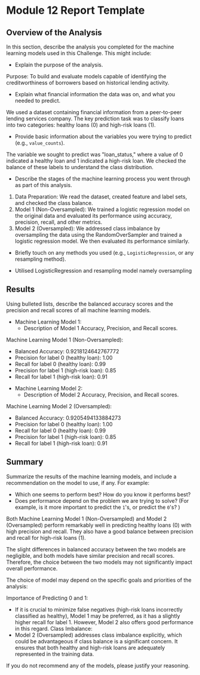 # Module 12 Report Template

## Overview of the Analysis

In this section, describe the analysis you completed for the machine learning models used in this Challenge. This might include:

* Explain the purpose of the analysis.

Purpose: To build and evaluate models capable of identifying the creditworthiness of borrowers based on historical lending activity.


* Explain what financial information the data was on, and what you needed to predict.

We used a dataset containing financial information from a peer-to-peer lending services company. The key prediction task was to classify loans into two categories: healthy loans (0) and high-risk loans (1).

* Provide basic information about the variables you were trying to predict (e.g., `value_counts`).

The variable we sought to predict was "loan_status," where a value of 0 indicated a healthy loan and 1 indicated a high-risk loan. We checked the balance of these labels to understand the class distribution.


* Describe the stages of the machine learning process you went through as part of this analysis.

1. Data Preparation: We read the dataset, created feature and label sets, and checked the class balance.
2. Model 1 (Non-Oversampled): We trained a logistic regression model on the original data and evaluated its performance using accuracy, precision, recall, and other metrics.
3. Model 2 (Oversampled): We addressed class imbalance by oversampling the data using the RandomOverSampler and trained a logistic regression model. We then evaluated its performance     similarly.


* Briefly touch on any methods you used (e.g., `LogisticRegression`, or any resampling method).

- Utilised LogisticRegression and resampling model namely oversampling

## Results

Using bulleted lists, describe the balanced accuracy scores and the precision and recall scores of all machine learning models.

* Machine Learning Model 1:
  * Description of Model 1 Accuracy, Precision, and Recall scores.

Machine Learning Model 1 (Non-Oversampled):
- Balanced Accuracy: 0.9218124642767772
- Precision for label 0 (healthy loan): 1.00
- Recall for label 0 (healthy loan): 0.99
- Precision for label 1 (high-risk loan): 0.85
- Recall for label 1 (high-risk loan): 0.91



* Machine Learning Model 2:
  * Description of Model 2 Accuracy, Precision, and Recall scores.

Machine Learning Model 2 (Oversampled):
- Balanced Accuracy: 0.9205494133884273
- Precision for label 0 (healthy loan): 1.00
- Recall for label 0 (healthy loan): 0.99
- Precision for label 1 (high-risk loan): 0.85
- Recall for label 1 (high-risk loan): 0.91
  
  
 
## Summary

Summarize the results of the machine learning models, and include a recommendation on the model to use, if any. For example:
* Which one seems to perform best? How do you know it performs best?
* Does performance depend on the problem we are trying to solve? (For example, is it more important to predict the `1`'s, or predict the `0`'s? )

Both Machine Learning Model 1 (Non-Oversampled) and Model 2 (Oversampled) perform remarkably well in predicting healthy loans (0) with high precision and recall. They also have a good balance between precision and recall for high-risk loans (1).

The slight differences in balanced accuracy between the two models are negligible, and both models have similar precision and recall scores. Therefore, the choice between the two models may not significantly impact overall performance.

The choice of model may depend on the specific goals and priorities of the analysis:

Importance of Predicting 0 and 1: 
- If it is crucial to minimize false negatives (high-risk loans incorrectly classified as healthy), Model 1 may be preferred, as it has a slightly higher recall for label 1. However, Model 2 also offers good performance in this regard.
Class Imbalance:
- Model 2 (Oversampled) addresses class imbalance explicitly, which could be advantageous if class balance is a significant concern. It ensures that both healthy and high-risk loans are adequately represented in the training data.


If you do not recommend any of the models, please justify your reasoning.


